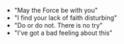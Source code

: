* "May the Force be with you"
* "I find your lack of faith disturbing"
* "Do or do not. There is no try"
* "I've got a bad feeling about this"